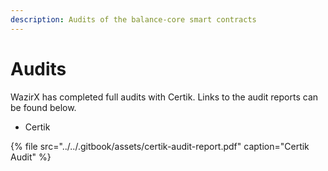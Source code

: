```yaml
---
description: Audits of the balance-core smart contracts
---
```


# Audits

WazirX has completed full audits with Certik. Links to the audit reports can be found below.

* Certik

{% file src="../../.gitbook/assets/certik-audit-report.pdf" caption="Certik Audit" %}
